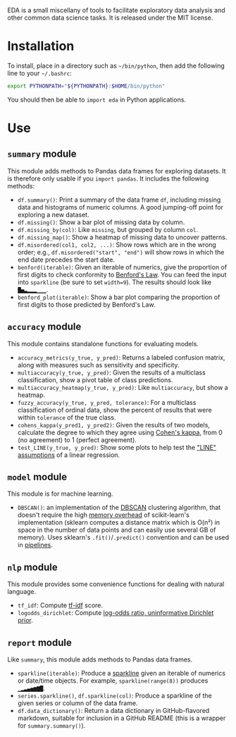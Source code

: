 EDA is a small miscellany of tools to facilitate exploratory data analysis and other common data science tasks. It is released under the MIT license.

# Installation

To install, place in a directory such as `~/bin/python`, then add the following line to your `~/.bashrc`:

```bash
export PYTHONPATH="${PYTHONPATH}:$HOME/bin/python"
```

You should then be able to `import eda` in Python applications.

# Use

## `summary` module

This module adds methods to Pandas data frames for exploring datasets. It is therefore only usable if you `import pandas`. It includes the following methods:

* `df.summary()`: Print a summary of the data frame `df`, including missing data and histograms of numeric columns. A good jumping-off point for exploring a new dataset.
* `df.missing()`: Show a bar plot of missing data by column.
* `df.missing_by(col)`: Like `missing`, but grouped by column `col`.
* `df.missing_map()`: Show a heatmap of missing data to uncover patterns.
* `df.misordered(col1, col2, ...)`: Show rows which are in the wrong order; e.g., `df.misordered("start", "end")` will show rows in which the end date precedes the start date.
* `benford(iterable)`: Given an iterable of numerics, give the proportion of first digits to check conformity to [Benford's Law](https://en.wikipedia.org/wiki/Benford%27s_law). You can feed the input into `sparkline` (be sure to set `width=9`). The results should look like `█▅▃▂▂▂▁▁▁`.
* `benford_plot(iterable)`: Show a bar plot comparing the proportion of first digits to those predicted by Benford's Law.

## `accuracy` module

This module contains standalone functions for evaluating models.

* `accuracy_metrics(y_true, y_pred)`: Returns a labeled confusion matrix, along with measures such as sensitivity and specificity.
* `multiaccuracy(y_true, y_pred)`: Given the results of a multiclass classification, show a pivot table of class predictions.
* `multiaccuracy_heatmap(y_true, y_pred)`: Like `multiaccuracy`, but show a heatmap.
* `fuzzy_accuracy(y_true, y_pred, tolerance)`: For a multiclass classification of ordinal data, show the percent of results that were within `tolerance` of the true class.
* `cohens_kappa(y_pred1, y_pred2)`: Given the results of two models, calculate the degree to which they agree using [Cohen's kappa](https://en.wikipedia.org/wiki/Cohen%27s_kappa), from 0 (no agreement) to 1 (perfect agreement).
* `test_LINE(y_true, y_pred)`: Show some plots to help test the ["LINE" assumptions](http://people.duke.edu/~rnau/testing.htm) of a linear regression.

## `model` module

This module is for machine learning.

* `DBSCAN()`: an implementation of the [DBSCAN](https://en.wikipedia.org/wiki/DBSCAN) clustering algorithm, that doesn't require the high [memory overhead](https://stackoverflow.com/questions/16381577/scikit-learn-dbscan-memory-usage) of scikit-learn's implementation (sklearn computes a distance matrix which is O(n²) in space in the number of data points and can easily use several GB of memory). Uses sklearn's `.fit()`/`.predict()` convention and can be used in [pipelines](https://scikit-learn.org/stable/modules/compose.html#pipeline).

## `nlp` module

This module provides some convenience functions for dealing with natural language.

* `tf_idf`: Compute [tf-idf](https://en.wikipedia.org/wiki/Tf-idf) score.
* `logodds_dirichlet`: Compute [log-odds ratio, uninformative Dirichlet prior](https://languagelog.ldc.upenn.edu/nll/?p=10073).

## `report` module

Like `summary`, this module adds methods to Pandas data frames.

* `sparkline(iterable)`: Produce a [sparkline](https://www.edwardtufte.com/bboard/q-and-a-fetch-msg?msg_id=0001OR&topic_id=1) given an iterable of numerics or date/time objects. For example, `sparkline(range(8))` produces `▁▂▃▄▅▆▇█`.
* `series.sparkline()`, `df.sparkline(col)`: Produce a sparkline of the given series or column of the data frame.
* `df.data_dictionary()`: Return a data dictionary in GitHub-flavored markdown, suitable for inclusion in a GitHub README (this is a wrapper for `summary.summary()`).
